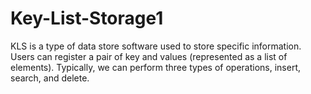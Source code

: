 # Key-List-Storage1
  KLS is a type of data store software used to store specific information. Users can register a pair of key and values (represented as a list of elements). Typically, we can perform three types of operations, insert, search, and delete.
